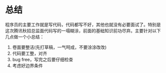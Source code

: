 # 总结
程序员的主要工作就是写代码，代码都写不好，其他也就没有必要面试了。特别是这次腾讯秋招总监面代码写的一塌糊涂，前面的基础知识前功尽弃。主要针对以下几点做一个小总结：
1. 卷面要整洁(先打草稿，一气呵成，不要涂涂改改)
2. 代码要工整，对齐
3. bug free，写完之后要仔细检查
4. 考虑好边界条件